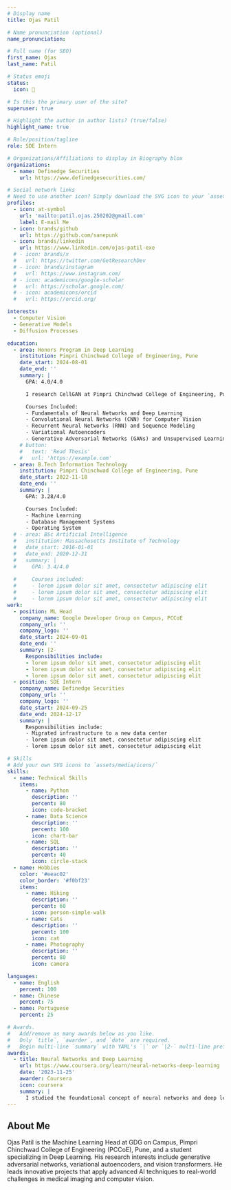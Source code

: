 ```yaml
---
# Display name
title: Ojas Patil

# Name pronunciation (optional)
name_pronunciation: 

# Full name (for SEO)
first_name: Ojas
last_name: Patil

# Status emoji
status:
  icon: 🧠

# Is this the primary user of the site?
superuser: true

# Highlight the author in author lists? (true/false)
highlight_name: true

# Role/position/tagline
role: SDE Intern

# Organizations/Affiliations to display in Biography blox
organizations:
  - name: Definedge Securities
    url: https://www.definedgesecurities.com/

# Social network links
# Need to use another icon? Simply download the SVG icon to your `assets/media/icons/` folder.
profiles:
  - icon: at-symbol
    url: 'mailto:patil.ojas.250202@gmail.com'
    label: E-mail Me
  - icon: brands/github
    url: https://github.com/sanepunk
  - icon: brands/linkedin
    url: https://www.linkedin.com/ojas-patil-exe
  # - icon: brands/x
  #   url: https://twitter.com/GetResearchDev
  # - icon: brands/instagram
  #   url: https://www.instagram.com/
  # - icon: academicons/google-scholar
  #   url: https://scholar.google.com/
  # - icon: academicons/orcid
  #   url: https://orcid.org/

interests:
  - Computer Vision
  - Generative Models
  - Diffusion Processes

education:
  - area: Honors Program in Deep Learning
    institution: Pimpri Chinchwad College of Engineering, Pune
    date_start: 2024-08-01
    date_end: ''
    summary: |
      GPA: 4.0/4.0

      I research CellGAN at Pimpri Chinchwad College of Engineering, Pune. This GAN synthesizes cytopathological images to boost patch-level classification in cervical cancer screening. Using a lightweight backbone with non-linear class mapping and a Skip-layer Global Context module, it remarkably enhances classification of cervical cell types like NILM, ASC-US, LSIL, ASC-H, and HSIL, improving diagnostic accuracy.

      Courses Included:
      - Fundamentals of Neural Networks and Deep Learning
      - Convolutional Neural Networks (CNN) for Computer Vision
      - Recurrent Neural Networks (RNN) and Sequence Modeling
      - Variational Autoencoders
      - Generative Adversarial Networks (GANs) and Unsupervised Learning
    # button:
    #   text: 'Read Thesis'
    #   url: 'https://example.com'
  - area: B.Tech Information Technology
    institution: Pimpri Chinchwad College of Engineering, Pune
    date_start: 2022-11-18
    date_end: ''
    summary: |
      GPA: 3.28/4.0

      Courses Included:
      - Machine Learning
      - Database Management Systems
      - Operating System
  # - area: BSc Artificial Intelligence
  #   institution: Massachusetts Institute of Technology
  #   date_start: 2016-01-01
  #   date_end: 2020-12-31
  #   summary: |
  #     GPA: 3.4/4.0
      
  #     Courses included:
  #     - lorem ipsum dolor sit amet, consectetur adipiscing elit
  #     - lorem ipsum dolor sit amet, consectetur adipiscing elit
  #     - lorem ipsum dolor sit amet, consectetur adipiscing elit
work:
  - position: ML Head
    company_name: Google Developer Group on Campus, PCCoE
    company_url: ''
    company_logo: ''
    date_start: 2024-09-01
    date_end: ''
    summary: |2-
      Responsibilities include:
      - lorem ipsum dolor sit amet, consectetur adipiscing elit
      - lorem ipsum dolor sit amet, consectetur adipiscing elit
      - lorem ipsum dolor sit amet, consectetur adipiscing elit
  - position: SDE Intern
    company_name: Definedge Securities
    company_url: ''
    company_logo: ''
    date_start: 2024-09-25
    date_end: 2024-12-17
    summary: |
      Responsibilities include:
      - Migrated infrastructure to a new data center
      - lorem ipsum dolor sit amet, consectetur adipiscing elit
      - lorem ipsum dolor sit amet, consectetur adipiscing elit

# Skills
# Add your own SVG icons to `assets/media/icons/`
skills:
  - name: Technical Skills
    items:
      - name: Python
        description: ''
        percent: 80
        icon: code-bracket
      - name: Data Science
        description: ''
        percent: 100
        icon: chart-bar
      - name: SQL
        description: ''
        percent: 40
        icon: circle-stack
  - name: Hobbies
    color: '#eeac02'
    color_border: '#f0bf23'
    items:
      - name: Hiking
        description: ''
        percent: 60
        icon: person-simple-walk
      - name: Cats
        description: ''
        percent: 100
        icon: cat
      - name: Photography
        description: ''
        percent: 80
        icon: camera

languages:
  - name: English
    percent: 100
  - name: Chinese
    percent: 75
  - name: Portuguese
    percent: 25

# Awards.
#   Add/remove as many awards below as you like.
#   Only `title`, `awarder`, and `date` are required.
#   Begin multi-line `summary` with YAML's `|` or `|2-` multi-line prefix and indent 2 spaces below.
awards:
  - title: Neural Networks and Deep Learning
    url: https://www.coursera.org/learn/neural-networks-deep-learning
    date: '2023-11-25'
    awarder: Coursera
    icon: coursera
    summary: |
      I studied the foundational concept of neural networks and deep learning. By the end, I was familiar with the significant technological trends driving the rise of deep learning; build, train, and apply fully connected deep neural networks; implement efficient (vectorized) neural networks; identify key parameters in a neural network’s architecture; and apply deep learning to your own applications.
---
```


## About Me

Ojas Patil is the Machine Learning Head at GDG on Campus, Pimpri Chinchwad College of Engineering (PCCoE), Pune, and a student specializing in Deep Learning. His research interests include generative adversarial networks, variational autoencoders, and vision transformers. He leads innovative projects that apply advanced AI techniques to real-world challenges in medical imaging and computer vision.

